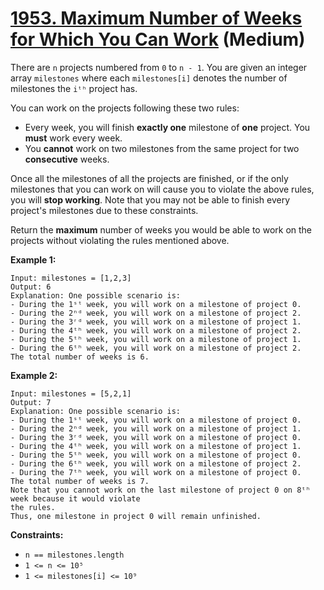 # [1953. Maximum Number of Weeks for Which You Can Work][link] (Medium)

[link]: https://leetcode.com/problems/maximum-number-of-weeks-for-which-you-can-work/

There are `n` projects numbered from `0` to `n - 1`. You are given an integer array `milestones`
where each `milestones[i]` denotes the number of milestones the `iᵗʰ` project has.

You can work on the projects following these two rules:

- Every week, you will finish **exactly one** milestone of **one** project. You **must** work every
week.
- You **cannot** work on two milestones from the same project for two **consecutive** weeks.

Once all the milestones of all the projects are finished, or if the only milestones that you can
work on will cause you to violate the above rules, you will **stop working**. Note that you may not
be able to finish every project's milestones due to these constraints.

Return the **maximum** number of weeks you would be able to work on the projects without violating
the rules mentioned above.

**Example 1:**

```
Input: milestones = [1,2,3]
Output: 6
Explanation: One possible scenario is:
- During the 1ˢᵗ week, you will work on a milestone of project 0.
- During the 2ⁿᵈ week, you will work on a milestone of project 2.
- During the 3ʳᵈ week, you will work on a milestone of project 1.
- During the 4ᵗʰ week, you will work on a milestone of project 2.
- During the 5ᵗʰ week, you will work on a milestone of project 1.
- During the 6ᵗʰ week, you will work on a milestone of project 2.
The total number of weeks is 6.
```

**Example 2:**

```
Input: milestones = [5,2,1]
Output: 7
Explanation: One possible scenario is:
- During the 1ˢᵗ week, you will work on a milestone of project 0.
- During the 2ⁿᵈ week, you will work on a milestone of project 1.
- During the 3ʳᵈ week, you will work on a milestone of project 0.
- During the 4ᵗʰ week, you will work on a milestone of project 1.
- During the 5ᵗʰ week, you will work on a milestone of project 0.
- During the 6ᵗʰ week, you will work on a milestone of project 2.
- During the 7ᵗʰ week, you will work on a milestone of project 0.
The total number of weeks is 7.
Note that you cannot work on the last milestone of project 0 on 8ᵗʰ week because it would violate
the rules.
Thus, one milestone in project 0 will remain unfinished.
```

**Constraints:**

- `n == milestones.length`
- `1 <= n <= 10⁵`
- `1 <= milestones[i] <= 10⁹`
